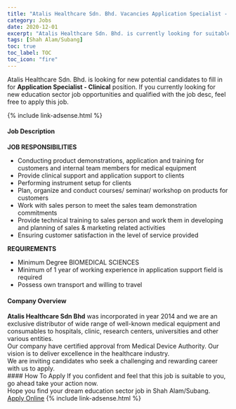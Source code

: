 ```yaml
---
title: "Atalis Healthcare Sdn. Bhd. Vacancies Application Specialist - Clinical" 
category: Jobs 
date: 2020-12-01 
excerpt: "Atalis Healthcare Sdn. Bhd. is currently looking for suitable person to fill in the Application Specialist - Clinical which positioned at Shah Alam/Subang" 
tags: [Shah Alam/Subang] 
toc: true 
toc_label: TOC 
toc_icon: "fire" 
--- 
```


<p>Atalis Healthcare Sdn. Bhd. is looking for new potential candidates to fill in for <b>Application Specialist - Clinical</b> position. If you currently looking for new education sector job opportunities and qualified with the job desc, feel free to apply this job.
</p>{% include link-adsense.html %} 
 <div><div><div><h4>Job Description</h4></div></div><div><div><span><div><div><div><strong>JOB RESPONSIBILITIES</strong></div><ul><li>Conducting product demonstrations, application and training for customers and internal team members for medical equipment</li><li>Provide clinical support and application support to clients</li><li>Performing instrument setup for clients</li><li>Plan, organize and conduct courses/ seminar/ workshop on products for customers</li><li>Work with sales person to meet the sales team demonstration commitments</li><li>Provide technical training to sales person and work them in developing and planning of sales &amp; marketing related activities</li><li>Ensuring customer satisfaction in the level of service provided</li></ul><div><strong>REQUIREMENTS</strong></div><ul><li>Minimum Degree BIOMEDICAL SCIENCES</li><li>Minimum of 1 year of working experience in application support field is required</li><li>Possess own transport and willing to travel</li></ul></div></div></span></div></div></div> 
<div><div><div><h4>Company Overview</h4></div></div><div><div><span><div><div><strong>Atalis Healthcare Sdn Bhd</strong> was incorporated in year 2014 and we are an exclusive distributor of wide range of well-known medical equipment and consumables to hospitals, clinic, research centers, universities and other various entities.</div>
<div>Our company have certified approval from Medical Device Authority. Our vision is to deliver excellence in the healthcare industry.<br>
We are inviting candidates who seek a challenging and rewarding career with us to apply.</div></div></span></div></div></div> 
#### How To Apply 
If you confident and feel that this job is suitable to you, go ahead take your action now. <br/> 
Hope you find your dream education sector job in Shah Alam/Subang. <br/> 
<a href="https://www.jobstreet.com.my/en/job/application-specialist-clinical-4433037?jobId=jobstreet-my-job-4433037&sectionRank=8&token=0~e2875056-6e2a-4c7a-b037-a7cc9cb3fc51&fr=SRP%20View%20In%20New%20Ta" class="btn btn--info" target="_blank" rel="nofollow noopenner">Apply Online</a> 
{% include link-adsense.html %} 